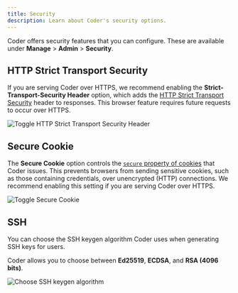 ```yaml
---
title: Security
description: Learn about Coder's security options.
---
```


Coder offers security features that you can configure. These are available under
**Manage** > **Admin** > **Security**.

## HTTP Strict Transport Security

If you are serving Coder over HTTPS, we recommend enabling the
**Strict-Transport-Security Header** option, which adds the [HTTP Strict
Transport Security] header to responses. This browser feature requires future
requests to occur over HTTPS.

[http strict transport security]:
  https://developer.mozilla.org/en-US/docs/Web/HTTP/Headers/Strict-Transport-Security

![Toggle HTTP Strict Transport Security Header](../assets/admin/http-strict-transport-security-header.png)

## Secure Cookie

The **Secure Cookie** option controls the [`secure` property of cookies] that
Coder issues. This prevents browsers from sending sensitive cookies, such as
those containing credentials, over unencrypted (HTTP) connections. We recommend
enabling this setting if you are serving Coder over HTTPS.

[`secure` property of cookies]:
  https://developer.mozilla.org/en-US/docs/Web/HTTP/Cookies

![Toggle Secure Cookie](../assets/admin/secure-cookie.png)

## SSH

You can choose the SSH keygen algorithm Coder uses when generating SSH keys for
users.

Coder allows you to choose between **Ed25519**, **ECDSA**, and **RSA (4096
bits)**.

![Choose SSH keygen algorithm](../assets/admin/ssh-keygen-algo.png)
